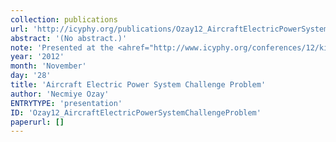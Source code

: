 ```yaml
---
collection: publications
url: 'http://icyphy.org/publications/Ozay12_AircraftElectricPowerSystemChallengeProblem'
abstract: '(No abstract.)'
note: 'Presented at the <ahref="http://www.icyphy.org/conferences/12/kickoff/index.htm">iCyPhyKickoff</a>, November 29 & 30, 2012, Berkeley.'
year: '2012'
month: 'November'
day: '28'
title: 'Aircraft Electric Power System Challenge Problem'
author: 'Necmiye Ozay'
ENTRYTYPE: 'presentation'
ID: 'Ozay12_AircraftElectricPowerSystemChallengeProblem'
paperurl: []
---
```

